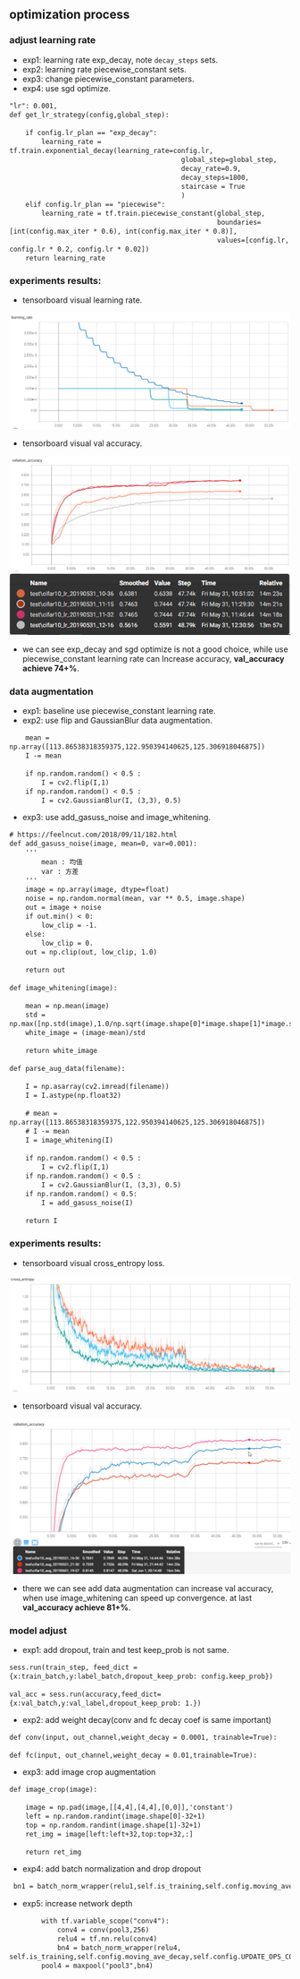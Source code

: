 
## optimization process

### adjust learning rate

- exp1: learning rate exp_decay, note `decay_steps` sets.
- exp2: learning rate piecewise_constant sets.
- exp3: change piecewise_constant parameters.
- exp4: use sgd optimize.

```
"lr": 0.001,
def get_lr_strategy(config,global_step):

    if config.lr_plan == "exp_decay":
        learning_rate = tf.train.exponential_decay(learning_rate=config.lr,
                                           global_step=global_step,
                                           decay_rate=0.9,
                                           decay_steps=1800,
                                           staircase = True
                                           )
    elif config.lr_plan == "piecewise":
        learning_rate = tf.train.piecewise_constant(global_step,
                                                    boundaries=[int(config.max_iter * 0.6), int(config.max_iter * 0.8)],
                                                    values=[config.lr, config.lr * 0.2, config.lr * 0.02])
    return learning_rate
```

### experiments results:

- tensorboard visual learning rate.

![](https://github.com/ranjiewwen/TF_cifar10/blob/master/doc/image/lr.png)

-  tensorboard visual val accuracy.

![](https://github.com/ranjiewwen/TF_cifar10/blob/master/doc/image/lr_acc.png)
![](https://github.com/ranjiewwen/TF_cifar10/blob/master/doc/image/val_acc_.png)

- we can see exp_decay and sgd optimize is not a good choice, while use piecewise_constant learning rate can Increase accuracy, **val_accuracy achieve 74+%**.

### data augmentation

- exp1: baseline use piecewise_constant learning rate.
- exp2: use flip and GaussianBlur data augmentation.

```
    mean = np.array([113.86538318359375,122.950394140625,125.306918046875])
    I -= mean

    if np.random.random() < 0.5 :
        I = cv2.flip(I,1)
    if np.random.random() < 0.5 :
        I = cv2.GaussianBlur(I, (3,3), 0.5)
```

- exp3: use add_gasuss_noise and image_whitening.

```
# https://feelncut.com/2018/09/11/182.html
def add_gasuss_noise(image, mean=0, var=0.001):
    '''
        mean : 均值
        var : 方差
    '''
    image = np.array(image, dtype=float)
    noise = np.random.normal(mean, var ** 0.5, image.shape)
    out = image + noise
    if out.min() < 0:
        low_clip = -1.
    else:
        low_clip = 0.
    out = np.clip(out, low_clip, 1.0)

    return out

def image_whitening(image):

    mean = np.mean(image)
    std = np.max([np.std(image),1.0/np.sqrt(image.shape[0]*image.shape[1]*image.shape[2])])
    white_image = (image-mean)/std

    return white_image

def parse_aug_data(filename):

    I = np.asarray(cv2.imread(filename))
    I = I.astype(np.float32)

    # mean = np.array([113.86538318359375,122.950394140625,125.306918046875])
    # I -= mean
    I = image_whitening(I)

    if np.random.random() < 0.5 :
        I = cv2.flip(I,1)
    if np.random.random() < 0.5 :
        I = cv2.GaussianBlur(I, (3,3), 0.5)
    if np.random.random() < 0.5:
        I = add_gasuss_noise(I)

    return I
```

### experiments results:

- tensorboard visual cross_entropy loss.

![](https://github.com/ranjiewwen/TF_cifar10/blob/master/doc/image/aug_loss.png)

-  tensorboard visual val accuracy.

![](https://github.com/ranjiewwen/TF_cifar10/blob/master/doc/image/aug_acc.png)

- there we can see add data augmentation can increase val accuracy, when use image_whitening can speed up convergence. at last **val_accuracy achieve 81+%**.

### model adjust

- exp1: add dropout, train and test keep_prob is not same.
```
sess.run(train_step, feed_dict = {x:train_batch,y:label_batch,dropout_keep_prob: config.keep_prob})  

val_acc = sess.run(accuracy,feed_dict={x:val_batch,y:val_label,dropout_keep_prob: 1.})

```

- exp2: add weight decay(conv and fc decay coef is same important)
```
def conv(input, out_channel,weight_decay = 0.0001, trainable=True):

def fc(input, out_channel,weight_decay = 0.01,trainable=True):

```

- exp3: add image crop augmentation
```
def image_crop(image):

    image = np.pad(image,[[4,4],[4,4],[0,0]],'constant')
    left = np.random.randint(image.shape[0]-32+1)
    top = np.random.randint(image.shape[1]-32+1)
    ret_img = image[left:left+32,top:top+32,:]

    return ret_img
```

- exp4: add batch normalization and drop dropout
```markdown
 bn1 = batch_norm_wrapper(relu1,self.is_training,self.config.moving_ave_decay,self.config.UPDATE_OPS_COLLECTION)
```

- exp5: increase network depth
``` 
        with tf.variable_scope("conv4"):
            conv4 = conv(pool3,256)
            relu4 = tf.nn.relu(conv4)
            bn4 = batch_norm_wrapper(relu4, self.is_training,self.config.moving_ave_decay,self.config.UPDATE_OPS_COLLECTION)
        pool4 = maxpool("pool3",bn4)
```